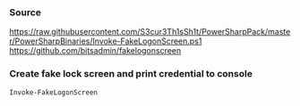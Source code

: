 ### Source
https://raw.githubusercontent.com/S3cur3Th1sSh1t/PowerSharpPack/master/PowerSharpBinaries/Invoke-FakeLogonScreen.ps1  
https://github.com/bitsadmin/fakelogonscreen  

### Create fake lock screen and print credential to console
```
Invoke-FakeLogonScreen
```


